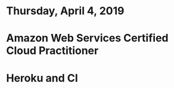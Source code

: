 Thursday, April 4, 2019
====================
# Amazon Web Services Certified Cloud Practitioner
# Heroku and CI